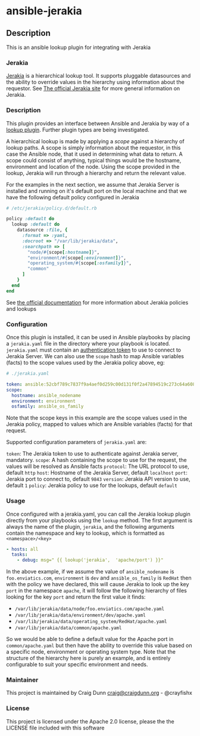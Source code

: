 # ansible-jerakia

## Description

This is an ansible lookup plugin for integrating with Jerakia

### Jerakia

[Jerakia](http://jerakia.io) is a hierarchical lookup tool.  It supports pluggable datasources and the ability to override values in the hierarchy using information about the requestor.  See [The official Jerakia site](http://jerakia.io) for more general information on Jerakia.

### Description

This plugin provides an interface between Ansible and Jerakia by way of a [lookup plugin](http://docs.ansible.com/ansible/latest/playbooks_lookups.html).  Further plugin types are being investigated.

A hierarchical lookup is made by applying a _scope_ against a hierarchy of lookup paths.  A scope is simply information about the requestor, in this case the Ansible node, that it used in determining what data to return.  A scope could consist of anything, typical things would be the hostname, environment and location of the node.  Using the scope provided in the lookup, Jerakia will run through a hierarchy and return the relevant value.

For the examples in the next section, we assume that Jerakia Server is installed and running on it's default port on the local machine and that we have the following default policy configured in Jerakia

```ruby
# /etc/jerakia/policy.d/default.rb

policy :default do
  lookup :default do
    datasource :file, {
      :format => :yaml,
      :docroot => "/var/lib/jerakia/data",
      :searchpath => [
        "node/#{scope[:hostname]}",
        "environment/#{scope[:environment]}",
        "operating_system/#{scope[:osfamily]}",
        "common"
      ]
    }
  end
end
```

See [the official documentation](http://jerakia.io/basics/lookups/) for more information about Jerakia policies and lookups

### Configuration


Once this plugin is installed, it can be used in Ansible playbooks by placing a `jerakia.yaml` file in the directory where your playbook is located.  `jerakia.yaml` must contain an [authentication token](http://jerakia.io/server/tokens) to use to connect to Jerakia Server.  We can also use the `scope` hash to map Ansible variables (facts) to the scope values used by the Jerakia policy above, eg:


```yaml
# ./jerakia.yaml

token: ansible:52cbf789c7837f9a4aef0d259c00d131f0f2a47894519c273c64a608de1382cba4221447752e9ac2
scope:
  hostname: ansible_nodename
  environment: environment
  osfamily: ansible_os_family
```

Note that the scope keys in this example are the scope values used in the Jerakia policy, mapped to values which are Ansible variables (facts) for that request.

Supported configuration parameters of `jerakia.yaml` are:

`token`: The Jerakia token to use to authenticate against Jerakia server, mandatory.
`scope`: A hash containing the scope to use for the request, the values will be resolved as Ansible facts
`protocol`: The URL protocol to use, default `http`
`host`: Hostname of the Jerakia Server, default `localhost`
`port`: Jerakia port to connect to, default `9843`
`version`: Jerakia API version to use, default `1`
`policy`: Jerakia policy to use for the lookups, default `default`


### Usage

Once configured with a jerakia.yaml, you can call the Jerakia lookup plugin directly from your playbooks using the `lookup` method.  The first argument is always the name of the plugin, `jerakia`, and the following arguments contain the namespace and key to lookup, which is formatted as `<namespace>/<key>`

```yaml
- hosts: all
  tasks:
    - debug: msg=" {{ lookup('jerakia',  'apache/port') }}"
```

In the above example, if we assume the value of `ansible_nodename` is `foo.enviatics.com`, `environment` is `dev` and `ansible_os_family` is `RedHat` then with the policy we have declared, this will cause Jerakia to look up the key `port` in the namespace `apache`, it will follow the following hierarchy of files looking for the key `port` and return the first value it finds:

* `/var/lib/jerakia/data/node/foo.enviatics.com/apache.yaml`
* `/var/lib/jerakia/data/environment/dev/apache.yaml`
* `/var/lib/jerakia/data/operating_system/RedHat/apache.yaml`
* `/var/lib/jerakia/data/common/apache.yaml`

So we would be able to define a default value for the Apache port in `common/apache.yaml` but then have the ability to override this value based on a specific node, environment or operating system type.  Note that the structure of the hierarchy here is purely an example, and is entirely configurable to suit your specific environment and needs.

### Maintainer

This project is maintained by Craig Dunn <craig@craigdunn.org> - @crayfishx


### License

This project is licensed under the Apache 2.0 license, please the the LICENSE file included with this software



